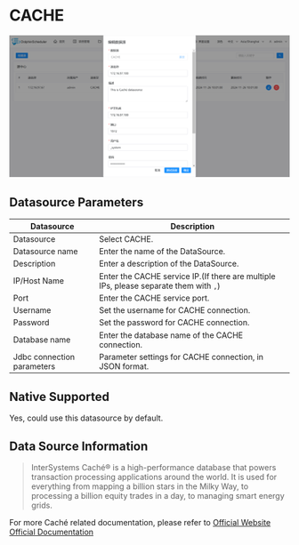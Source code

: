 # CACHE

![cache](../../../../img/new_ui/dev/datasource/cache.png)

## Datasource Parameters

|       **Datasource**       |                                    **Description**                                    |
|----------------------------|---------------------------------------------------------------------------------------|
| Datasource                 | Select CACHE.                                                                         |
| Datasource name            | Enter the name of the DataSource.                                                     |
| Description                | Enter a description of the DataSource.                                                |
| IP/Host Name               | Enter the CACHE service IP.(If there are multiple IPs, please separate them with `,`) |
| Port                       | Enter the CACHE service port.                                                         |
| Username                   | Set the username for CACHE connection.                                                |
| Password                   | Set the password for CACHE connection.                                                |
| Database name              | Enter the database name of the CACHE connection.                                      |
| Jdbc connection parameters | Parameter settings for CACHE connection, in JSON format.                              |

## Native Supported

Yes, could use this datasource by default.

## Data Source Information

> InterSystems Caché® is a high-performance database that powers transaction processing applications around the world. It is used for everything from mapping a billion stars in the Milky Way, to processing a billion equity trades in a day, to managing smart energy grids.

For more Caché related documentation, please refer to
[Official Website](https://www.intersystems.com/products/cache/)
[Official Documentation](https://docs.intersystems.com/latest/csp/docbook/DocBook.UI.Page.cls?KEY=BGJD_coding)
